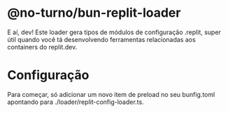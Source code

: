 # @no-turno/bun-replit-loader

E aí, dev! Este loader gera tipos de módulos de configuração .replit, super útil quando você tá desenvolvendo ferramentas relacionadas aos containers do replit.dev.

# Configuração
Para começar, só adicionar um novo item de preload no seu bunfig.toml apontando para ./loader/replit-config-loader.ts.
